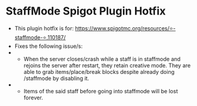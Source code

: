 # StaffMode Spigot Plugin Hotfix
- This plugin hotfix is for: https://www.spigotmc.org/resources/⭐-staffmode-⭐.110187/
- Fixes the following issue/s:
- - When the server closes/crash while a staff is in staffmode and rejoins the server after restart, they retain creative mode. They are able to grab items/place/break blocks despite already doing /staffmode by disabling it.
- - Items of the said staff before going into staffmode will be lost forever.

